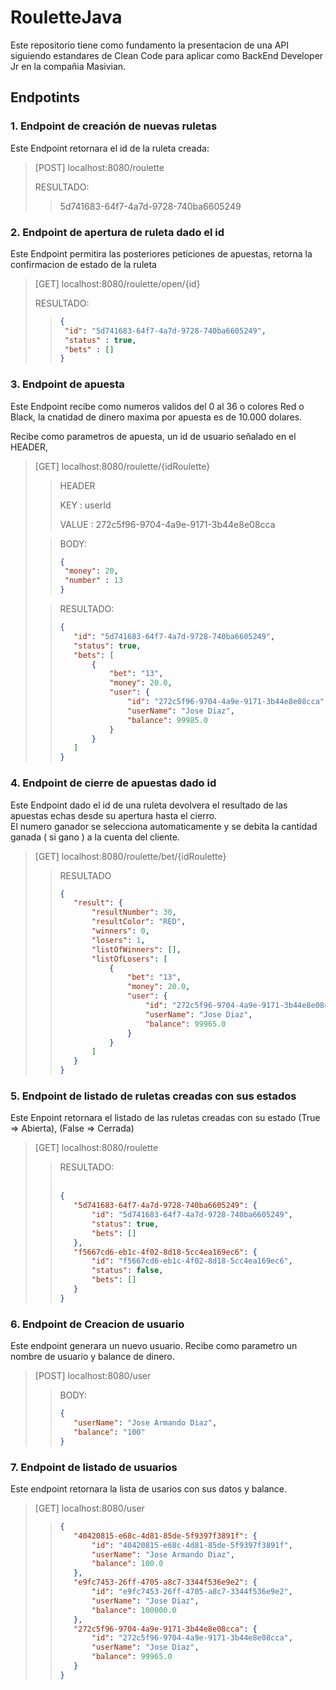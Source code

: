 # RouletteJava
Este repositorio tiene como fundamento la presentacion de una API siguiendo estandares de Clean Code para aplicar 
como BackEnd Developer Jr en la compañia Masivian.

## Endpotints

### 1. Endpoint de creación de nuevas ruletas

Este Endpoint retornara el id de la ruleta creada:

>[POST] localhost:8080/roulette
> 
> RESULTADO:
>
>>5d741683-64f7-4a7d-9728-740ba6605249

### 2. Endpoint de apertura de ruleta dado el id
Este Endpoint permitira las posteriores peticiones de apuestas, retorna la confirmacion de estado de la ruleta

>[GET] localhost:8080/roulette/open/{id}
> 
> RESULTADO:
>
>> 
>>```json
>>{
>>  "id": "5d741683-64f7-4a7d-9728-740ba6605249",
>>  "status" : true,
>>  "bets" : []
>>}
>>```

### 3. Endpoint de apuesta
Este Endpoint recibe como numeros validos del 0 al 36 o colores Red o Black, la cnatidad de dinero maxima por 
apuesta es de 10.000 dolares.

Recibe como parametros de apuesta, un id de usuario señalado en el HEADER,

> [GET] localhost:8080/roulette/{idRoulette}
>> HEADER
>>
>> KEY : userId
>>
>> VALUE : 272c5f96-9704-4a9e-9171-3b44e8e08cca
> 
>> BODY: 
>>
>>```json
>>{ 
>>  "money": 20,
>>  "number" : 13
>>}
>>```
>
>>RESULTADO:
>> ```json
>> {
>>    "id": "5d741683-64f7-4a7d-9728-740ba6605249",
>>    "status": true,
>>    "bets": [
>>        {
>>            "bet": "13",
>>            "money": 20.0,
>>            "user": {
>>                "id": "272c5f96-9704-4a9e-9171-3b44e8e08cca",
>>                "userName": "Jose Diaz",
>>                "balance": 99985.0
>>            }
>>        }
>>    ]
>>}
>> ```

### 4. Endpoint de cierre de apuestas dado id

Este Endpoint dado el id de una ruleta devolvera el resultado de las apuestas echas desde su apertura hasta el cierro.
<br>
El numero ganador se selecciona automaticamente y se debita la cantidad ganada ( si gano ) a la cuenta del cliente.
> [GET] localhost:8080/roulette/bet/{idRoulette}
>>RESULTADO
>>```json
>>{
>>    "result": {
>>        "resultNumber": 30,
>>        "resultColor": "RED",
>>        "winners": 0,
>>        "losers": 1,
>>        "listOfWinners": [],
>>        "listOfLosers": [
>>            {
>>                "bet": "13",
>>                "money": 20.0,
>>                "user": {
>>                    "id": "272c5f96-9704-4a9e-9171-3b44e8e08cca",
>>                    "userName": "Jose Diaz",
>>                    "balance": 99965.0
>>                }
>>            }
>>        ]
>>    }
>>}
>>```

### 5. Endpoint de listado de ruletas creadas con sus estados
Este Enpoint retornara el listado de las ruletas creadas con su estado (True => Abierta), (False => Cerrada)

>[GET] localhost:8080/roulette
> 
>> RESULTADO:
>> <br><br>
>> ```json
>> {
>>    "5d741683-64f7-4a7d-9728-740ba6605249": {
>>        "id": "5d741683-64f7-4a7d-9728-740ba6605249",
>>        "status": true,
>>        "bets": []
>>    },
>>    "f5667cd6-eb1c-4f02-8d18-5cc4ea169ec6": {
>>        "id": "f5667cd6-eb1c-4f02-8d18-5cc4ea169ec6",
>>        "status": false,
>>        "bets": []
>>    }
>>}
>> ```
### 6. Endpoint de Creacion de usuario
Este endpoint generara un nuevo usuario.
Recibe como parametro un nombre de usuario y balance de dinero.
> [POST] localhost:8080/user
>> BODY:
>>```json
>>{
>>    "userName": "Jose Armando Diaz",
>>    "balance": "100"
>>}
### 7. Endpoint de listado de usuarios
Este endpoint retornara la lista de usarios con sus datos y balance.
> [GET] localhost:8080/user
>>```json
>>{
>>    "40420815-e68c-4d81-85de-5f9397f3891f": {
>>        "id": "40420815-e68c-4d81-85de-5f9397f3891f",
>>        "userName": "Jose Armando Diaz",
>>        "balance": 100.0
>>    },
>>    "e9fc7453-26ff-4705-a8c7-3344f536e9e2": {
>>        "id": "e9fc7453-26ff-4705-a8c7-3344f536e9e2",
>>        "userName": "Jose Diaz",
>>        "balance": 100000.0
>>    },
>>    "272c5f96-9704-4a9e-9171-3b44e8e08cca": {
>>        "id": "272c5f96-9704-4a9e-9171-3b44e8e08cca",
>>        "userName": "Jose Diaz",
>>        "balance": 99965.0
>>    }
>>}  
